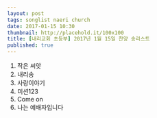 ```yaml
---
layout: post
tags: songlist naeri church
date: 2017-01-15 10:30
thumbnail: http://placehold.it/100x100
title: [내리교회 초등부] 2017년 1월 15일 찬양 송리스트
published: true
---
```

<ol><li>작은 씨앗</li><li>내리송</li><li>사랑이야기</li><li>미션123</li><li>Come on</li><li>나는 예배자입니다</li></ol>